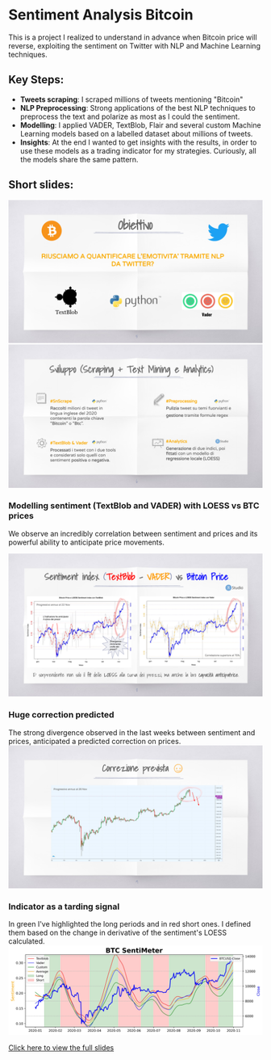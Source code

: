 # Sentiment Analysis Bitcoin

This is a project I realized to understand in advance when Bitcoin price will reverse, exploiting the sentiment on Twitter with NLP and Machine Learning techniques.

## Key Steps:
- **Tweets scraping**: I scraped millions of tweets mentioning "Bitcoin"
- **NLP Preprocessing**: Strong applications of the best NLP techniques to preprocess the text and polarize as most as I could the sentiment.
- **Modelling**: I applied VADER, TextBlob, Flair and several custom Machine Learning models based on a labelled dataset about millions of tweets.
- **Insights**: At the end I wanted to get insights with the results, in order to use these models as a trading indicator for my strategies. Curiously, all the models share the same pattern.



## Short slides:
![Example](docs/imgs/img1.png)
![Example](docs/imgs/img2.png)

### Modelling sentiment (TextBlob and VADER) with LOESS vs BTC prices
We observe an incredibly correlation between sentiment and prices and its powerful ability to anticipate price movements.

![Example](docs/imgs/img3.png)

### Huge correction predicted
The strong divergence observed in the last weeks between sentiment and prices, anticipated a predicted correction on prices.
![Example](docs/imgs/img4.png)

### Indicator as a tarding signal
In green I've highlighted the long periods and in red short ones. I defined them based on the change in derivative of the sentiment's LOESS calculated.
![Sentimeter](docs/imgs/SentiMeter.jpg)


[Click here to view the full slides](https://github.com/DanieleRaimondi/Sentiment_Analysis_Bitcoin/blob/main/docs/slides.pdf)